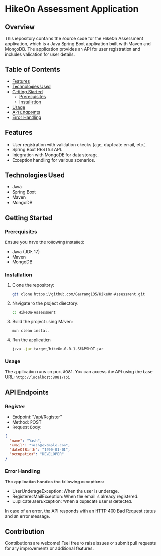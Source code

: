 # HikeOn Assessment Application

## Overview

This repository contains the source code for the HikeOn Assessment application, which is a Java Spring Boot application built with Maven and MongoDB. The application provides an API for user registration and includes validation for user details.

## Table of Contents

- [Features](#features)
- [Technologies Used](#technologies-used)
- [Getting Started](#getting-started)
    - [Prerequisites](#prerequisites)
    - [Installation](#installation)
- [Usage](#usage)
- [API Endpoints](#api-endpoints)
- [Error Handling](#error-handling)


## Features

- User registration with validation checks (age, duplicate email, etc.).
- Spring Boot RESTful API.
- Integration with MongoDB for data storage.
- Exception handling for various scenarios.

## Technologies Used

- Java
- Spring Boot
- Maven
- MongoDB

## Getting Started

### Prerequisites

Ensure you have the following installed:

- Java (JDK 17)
- Maven
- MongoDB

### Installation


1. Clone the repository:

    ```bash
    git clone https://github.com/Gaurang135/HikeOn-Assessment.git
    ```

2. Navigate to the project directory:

    ```bash
    cd HikeOn-Assessment
    ```

3. Build the project using Maven:

    ```bash
    mvn clean install
    ```
4. Run the application
    ```bash
    java -jar target/hikeOn-0.0.1-SNAPSHOT.jar
    ```
### Usage
The application runs on port 8081. You can access the API using the base URL: 
    ```
    http://localhost:8081/api
    ```
## API Endpoints

### Register
* Endpoint: "/api/Register"
* Method: POST
* Request Body:
```json
{
  "name": "Yash",
  "email": "yash@example.com",
  "dateOfBirth": "1990-01-01",
  "occupation": "DEVELOPER"
}
```
### Error Handling
The application handles the following exceptions:
* UserUnderageException: When the user is underage.
* RegisteredMailException: When the email is already registered.
* DuplicateUserException: When a duplicate user is detected.

In case of an error, the API responds with an HTTP 400 Bad Request status and an error message.

## Contribution

Contributions are welcome! Feel free to raise issues or submit pull requests for any improvements or additional features.



